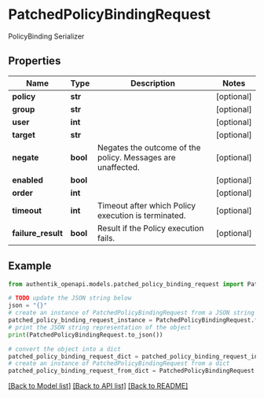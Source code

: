 # PatchedPolicyBindingRequest

PolicyBinding Serializer

## Properties

Name | Type | Description | Notes
------------ | ------------- | ------------- | -------------
**policy** | **str** |  | [optional] 
**group** | **str** |  | [optional] 
**user** | **int** |  | [optional] 
**target** | **str** |  | [optional] 
**negate** | **bool** | Negates the outcome of the policy. Messages are unaffected. | [optional] 
**enabled** | **bool** |  | [optional] 
**order** | **int** |  | [optional] 
**timeout** | **int** | Timeout after which Policy execution is terminated. | [optional] 
**failure_result** | **bool** | Result if the Policy execution fails. | [optional] 

## Example

```python
from authentik_openapi.models.patched_policy_binding_request import PatchedPolicyBindingRequest

# TODO update the JSON string below
json = "{}"
# create an instance of PatchedPolicyBindingRequest from a JSON string
patched_policy_binding_request_instance = PatchedPolicyBindingRequest.from_json(json)
# print the JSON string representation of the object
print(PatchedPolicyBindingRequest.to_json())

# convert the object into a dict
patched_policy_binding_request_dict = patched_policy_binding_request_instance.to_dict()
# create an instance of PatchedPolicyBindingRequest from a dict
patched_policy_binding_request_from_dict = PatchedPolicyBindingRequest.from_dict(patched_policy_binding_request_dict)
```
[[Back to Model list]](../README.md#documentation-for-models) [[Back to API list]](../README.md#documentation-for-api-endpoints) [[Back to README]](../README.md)


